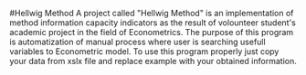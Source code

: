 #Hellwig Method
A project called "Hellwig Method" is an implementation of method information capacity indicators as the result of volounteer student's academic project in the field of Econometrics. The purpose of this program is automatization of manual process where user is searching usefull variables to Econometric model. To use this program properly 
just copy your data from xslx file and replace example with your obtained information.

